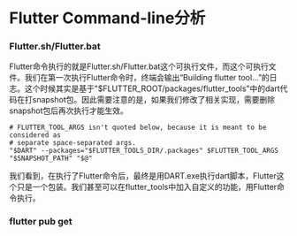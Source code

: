 Flutter Command-line分析
========================

### Flutter.sh/Flutter.bat

Flutter命令执行的就是Flutter.sh/Flutter.bat这个可执行文件，而这个可执行文件。我们在第一次执行Flutter命令时，终端会输出“Building flutter tool...”的日志。这个时候其实是基于"$FLUTTER_ROOT/packages/flutter_tools"中的dart代码在打snapshot包。因此需要注意的是，如果我们修改了相关实现，需要删除snapshot包后再次执行才能生效。

```
# FLUTTER_TOOL_ARGS isn't quoted below, because it is meant to be considered as
# separate space-separated args.
"$DART" --packages="$FLUTTER_TOOLS_DIR/.packages" $FLUTTER_TOOL_ARGS "$SNAPSHOT_PATH" "$@"
```
我们看到，在执行了Flutter命令后，最终是用DART.exe执行dart脚本，Flutter这个只是一个包装。我们甚至可以在flutter_tools中加入自定义的功能，用Flutter命令执行。


### flutter pub get




